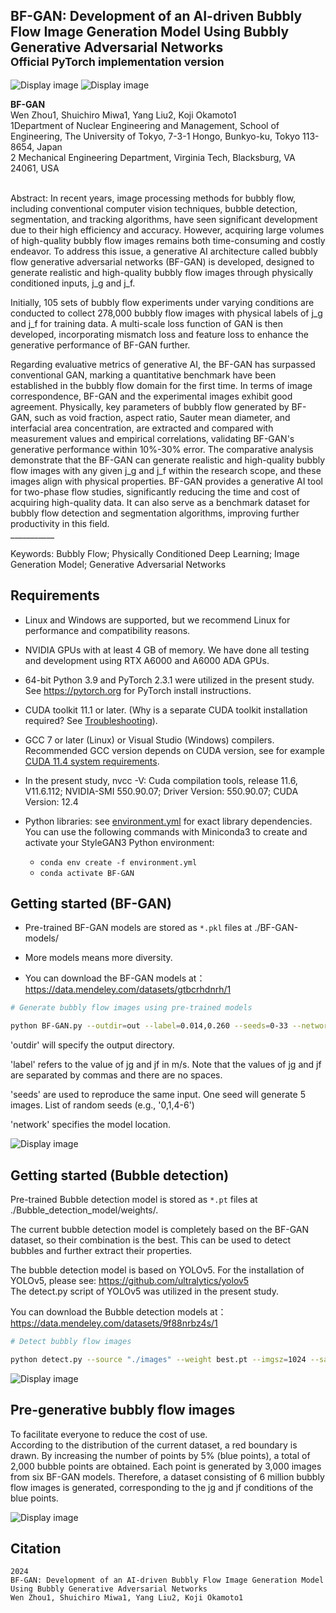## BF-GAN: Development of an AI-driven Bubbly Flow Image Generation Model Using Bubbly Generative Adversarial Networks<br><sub>Official PyTorch implementation version</sub>

![Display image](./docs/1.png)
![Display image](./docs/2.png)

**BF-GAN**<br>
Wen Zhou1, Shuichiro Miwa1, Yang Liu2, Koji Okamoto1<br>
1Department of Nuclear Engineering and Management, School of Engineering, The University of Tokyo, 7-3-1 Hongo, Bunkyo-ku, Tokyo 113-8654, Japan<br>
2 Mechanical Engineering Department, Virginia Tech, Blacksburg, VA 24061, USA<br>
<br>

Abstract: In recent years, image processing methods for bubbly flow, including conventional computer vision techniques, bubble detection, segmentation, and tracking algorithms, have seen significant development due to their high efficiency and accuracy. However, acquiring large volumes of high-quality bubbly flow images remains both time-consuming and costly endeavor. To address this issue, a generative AI architecture called bubbly flow generative adversarial networks (BF-GAN) is developed, designed to generate realistic and high-quality bubbly flow images through physically conditioned inputs, j_g and j_f.<br>

Initially, 105 sets of bubbly flow experiments under varying conditions are conducted to collect 278,000 bubbly flow images with physical labels of j_g and j_f for training data. A multi-scale loss function of GAN is then developed, incorporating mismatch loss and feature loss to enhance the generative performance of BF-GAN further.<br>

Regarding evaluative metrics of generative AI, the BF-GAN has surpassed conventional GAN, marking a quantitative benchmark have been established in the bubbly flow domain for the first time. In terms of image correspondence, BF-GAN and the experimental images exhibit good agreement. Physically, key parameters of bubbly flow generated by BF-GAN, such as void fraction, aspect ratio, Sauter mean diameter, and interfacial area concentration, are extracted and compared with measurement values and empirical correlations, validating BF-GAN's generative performance within 10%-30% error. The comparative analysis demonstrate that the BF-GAN can generate realistic and high-quality bubbly flow images with any given j_g and j_f within the research scope, and these images align with physical properties. BF-GAN provides a generative AI tool for two-phase flow studies, significantly reducing the time and cost of acquiring high-quality data. It can also serve as a benchmark dataset for bubbly flow detection and segmentation algorithms, improving further productivity in this field.<br>___________


Keywords: 
Bubbly Flow; Physically Conditioned Deep Learning; Image Generation Model; Generative Adversarial Networks<br>



## Requirements

* Linux and Windows are supported, but we recommend Linux for performance and compatibility reasons.
* NVIDIA GPUs with at least 4 GB of memory. We have done all testing and development using RTX A6000 and A6000 ADA GPUs.
* 64-bit Python 3.9 and PyTorch 2.3.1 were utilized in the present study. See https://pytorch.org for PyTorch install instructions.
* CUDA toolkit 11.1 or later.  (Why is a separate CUDA toolkit installation required?  See [Troubleshooting](./docs/troubleshooting.md#why-is-cuda-toolkit-installation-necessary)).
* GCC 7 or later (Linux) or Visual Studio (Windows) compilers.  Recommended GCC version depends on CUDA version, see for example [CUDA 11.4 system requirements](https://docs.nvidia.com/cuda/archive/11.4.1/cuda-installation-guide-linux/index.html#system-requirements).
* In the present study,  nvcc -V: Cuda compilation tools, release 11.6, V11.6.112;  NVIDIA-SMI 550.90.07; Driver Version: 550.90.07;  CUDA Version: 12.4

* Python libraries: see [environment.yml](./environment.yml) for exact library dependencies.  You can use the following commands with Miniconda3 to create and activate your StyleGAN3 Python environment:
  - `conda env create -f environment.yml`
  - `conda activate BF-GAN`

## Getting started (BF-GAN)

* Pre-trained BF-GAN models are stored as `*.pkl` files at ./BF-GAN-models/ <br>

* More models means more diversity.

* You can download the BF-GAN models at：https://data.mendeley.com/datasets/gtbcrhdnrh/1

```.bash
# Generate bubbly flow images using pre-trained models

python BF-GAN.py --outdir=out --label=0.014,0.260 --seeds=0-33 --network=/home/user/ZHOU-Wen/BF-GAN/BF-GAN-models/network-snapshot-00027-5000.pkl
```

'outdir' will specify the output directory.

'label' refers to the value of jg and jf in m/s. Note that the values of jg and jf are separated by commas and there are no spaces.

'seeds' are used to reproduce the same input. One seed will generate 5 images. List of random seeds (e.g., \'0,1,4-6\')

'network' specifies the model location.

![Display image](./docs/3.png)


## Getting started (Bubble detection)
Pre-trained Bubble detection model is stored as `*.pt` files at ./Bubble_detection_model/weights/.

The current bubble detection model is completely based on the BF-GAN dataset, so their combination is the best. This can be used to detect bubbles and further extract their properties.

The bubble detection model is based on YOLOv5. For the installation of YOLOv5, please see: https://github.com/ultralytics/yolov5 <br>
The detect.py script of YOLOv5 was utilized in the present study.

You can download the Bubble detection models at：https://data.mendeley.com/datasets/9f88nrbz4s/1



```.bash
# Detect bubbly flow images

python detect.py --source "./images" --weight best.pt --imgsz=1024 --save-txt --save-crop --line-thickness=2 --hide-labels --hide-conf

```

![Display image](./docs/4.png)



## Pre-generative bubbly flow images

To facilitate everyone to reduce the cost of use. <br>
According to the distribution of the current dataset, a red boundary is drawn. By increasing the number of points by 5% (blue points), a total of 2,000 bubble points are obtained. Each point is generated by 3,000 images from six BF-GAN models. Therefore, a dataset consisting of 6 million bubbly flow images is generated, corresponding to the jg and jf conditions of the blue points.

![Display image](./docs/5.png)
## Citation

```
2024
BF-GAN: Development of an AI-driven Bubbly Flow Image Generation Model Using Bubbly Generative Adversarial Networks
Wen Zhou1, Shuichiro Miwa1, Yang Liu2, Koji Okamoto1
```

